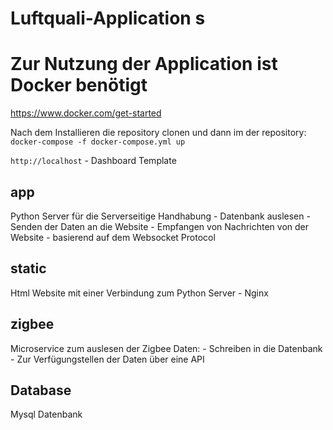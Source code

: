 # Luftquali-Application s

# Zur Nutzung der Application ist Docker benötigt
https://www.docker.com/get-started

Nach dem Installieren die repository clonen und dann im der repository:
`docker-compose -f docker-compose.yml up`

`http://localhost` - Dashboard Template

## app
Python Server für die Serverseitige Handhabung
    - Datenbank auslesen
    - Senden der Daten an die Website
    - Empfangen von Nachrichten von der Website
    - basierend auf dem Websocket Protocol

## static
Html Website mit einer Verbindung zum Python Server
    - Nginx 

## zigbee
Microservice zum auslesen der Zigbee Daten:
    - Schreiben in die Datenbank
    - Zur Verfügungstellen der Daten über eine API 

## Database
Mysql Datenbank
